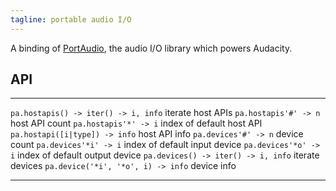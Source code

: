 ```yaml
---
tagline: portable audio I/O
---
```


A binding of [PortAudio](http://portaudio.com/), the audio I/O library
which powers Audacity.

## API

------------------------------------------ ------------------------------------------
`pa.hostapis() -> iter() -> i, info`       iterate host APIs
`pa.hostapis'#' -> n`                      host API count
`pa.hostapis'*' -> i`                      index of default host API
`pa.hostapi([i|type]) -> info`             host API info
`pa.devices'#' -> n`                       device count
`pa.devices'*i' -> i`                      index of default input device
`pa.devices'*o' -> i`                      index of default output device
`pa.devices() -> iter() -> i, info`        iterate devices
`pa.device('*i', '*o', i) -> info`         device info
------------------------------------------ ------------------------------------------
